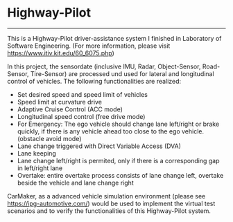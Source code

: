 # Highway-Pilot
---
This is a Highway-Pilot driver-assistance system I finished in Laboratory of Software Engineering. (For more information, please visit https://www.itiv.kit.edu/60_6075.php)

In this project, the sensordate (inclusive IMU, Radar, Object-Sensor, Road-Sensor, Tire-Sensor) are processed und used for lateral and longitudinal control of vehicles. The following functionalities are realized:
- Set desired speed and speed limit of vehicles
- Speed limit at curvature drive
- Adaptive Cruise Control (ACC mode)
- Longitudinal speed control (free drive mode)
- For Emergency: The ego vehicle should change lane left/right or brake quickly, if there is any vehicle ahead too close to the ego vehicle. (obstacle avoid mode)
- Lane change triggered with Direct Variable Access (DVA)
- Lane keeping
- Lane change left/right is permited, only if there is a corresponding gap in left/right lane
- Overtake: entire overtake process consists of lane change left, overtake beside the vehicle and lane change right

CarMaker, as a advanced vehicle simulation environment (please see https://ipg-automotive.com/) would be used to implement the virtual test scenarios and to verify the functionalities of this Highway-Pilot system.
